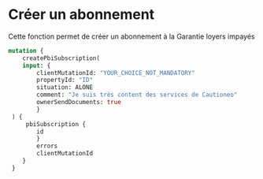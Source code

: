 # Créer un abonnement

Cette fonction permet de créer un abonnement à la Garantie loyers impayés

```graphql
mutation {
    createPbiSubscription(
    input: {
        clientMutationId: "YOUR_CHOICE_NOT_MANDATORY"
        propertyId: "ID"
        situation: ALONE
        comment: "Je suis très content des services de Cautioneo"
        ownerSendDocuments: true
        }
 ) { 
     pbiSubscription {
        id 
        }
        errors
        clientMutationId
    }
 }
```
